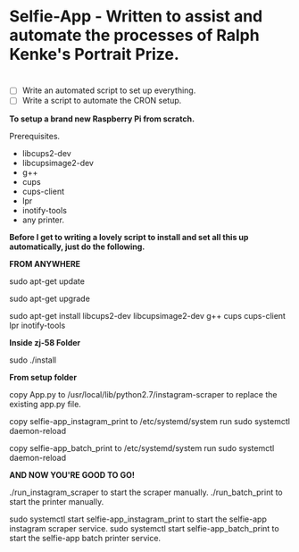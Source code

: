 # Selfie-App - Written to assist and automate the processes of Ralph Kenke's Portrait Prize.
#

- [ ] Write an automated script to set up everything.
- [ ] Write a script to automate the CRON setup.

**To setup a brand new Raspberry Pi from scratch.**

Prerequisites.

- libcups2-dev
- libcupsimage2-dev
- g++
- cups
- cups-client
- lpr
- inotify-tools
- any printer.

**Before I get to writing a lovely script to install and set all this up automatically, just do the following.**

__FROM ANYWHERE__

sudo apt-get update

sudo apt-get upgrade

sudo apt-get install libcups2-dev libcupsimage2-dev g++ cups cups-client lpr inotify-tools

__Inside zj-58 Folder__

sudo ./install

__From setup folder__

copy App.py to /usr/local/lib/python2.7/instagram-scraper to replace the existing app.py file.

copy selfie-app_instagram_print to /etc/systemd/system
run sudo systemctl daemon-reload
 
copy selfie-app_batch_print to /etc/systemd/system
run sudo systemctl daemon-reload

**AND NOW YOU'RE GOOD TO GO!**

./run_instagram_scraper to start the scraper manually.
./run_batch_print to start the printer manually.

sudo systemctl start selfie-app_instagram_print to start the selfie-app instagram scraper service.
sudo systemctl start selfie-app_batch_print to start the selfie-app batch printer service.
